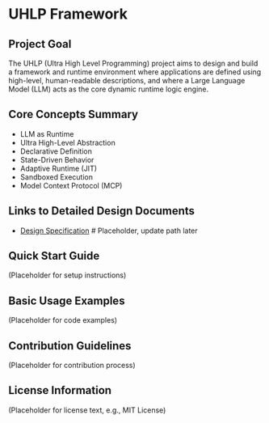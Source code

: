# UHLP Framework

## Project Goal
The UHLP (Ultra High Level Programming) project aims to design and build a framework and runtime environment where applications are defined using high-level, human-readable descriptions, and where a Large Language Model (LLM) acts as the core dynamic runtime logic engine.

## Core Concepts Summary
- LLM as Runtime
- Ultra High-Level Abstraction
- Declarative Definition
- State-Driven Behavior
- Adaptive Runtime (JIT)
- Sandboxed Execution
- Model Context Protocol (MCP)

## Links to Detailed Design Documents
- [Design Specification](/docs/UHLP%20Framework%20Design%20Specification%20(V0.1).md) # Placeholder, update path later

## Quick Start Guide
(Placeholder for setup instructions)

## Basic Usage Examples
(Placeholder for code examples)

## Contribution Guidelines
(Placeholder for contribution process)

## License Information
(Placeholder for license text, e.g., MIT License)
